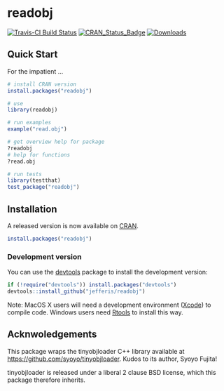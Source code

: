 # readobj
<!-- badges: start -->
[![Travis-CI Build Status](https://travis-ci.org/jefferis/readobj.svg?branch=master)](https://travis-ci.org/jefferis/readobj)
[![CRAN_Status_Badge](http://www.r-pkg.org/badges/version/readobj)](https://cran.r-project.org/package=readobj)
[![Downloads](http://cranlogs.r-pkg.org/badges/readobj?color=brightgreen)](http://www.r-pkg.org/pkg/readobj)
<!-- badges: end -->
## Quick Start

For the impatient ...

```r
# install CRAN version
install.packages("readobj")

# use
library(readobj)

# run examples
example("read.obj")

# get overview help for package
?readobj
# help for functions
?read.obj

# run tests
library(testthat)
test_package("readobj")
```

## Installation
A released version is now available on [CRAN](https://cran.r-project.org/).

```r
install.packages("readobj")
```

### Development version
You can use the [devtools](https://cran.r-project.org/package=devtools) package
to install the development version:

```r
if (!require("devtools")) install.packages("devtools")
devtools::install_github("jefferis/readobj")
```

Note: MacOS X users will need a development environment 
([Xcode](https://developer.apple.com/xcode/downloads/)) to compile code.
Windows users need [Rtools](http://www.murdoch-sutherland.com/Rtools/) to install this way.

## Acknwoledgements
This package wraps the tinyobjloader C++ library available at 
https://github.com/syoyo/tinyobjloader. Kudos to its author, Syoyo Fujita!

tinyobjloader is released under a liberal 2 clause BSD license, which this
package therefore inherits.
